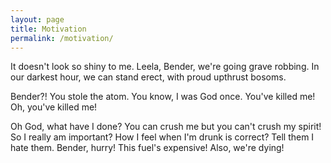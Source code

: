 ```yaml
---
layout: page
title: Motivation
permalink: /motivation/
---
```


It doesn't look so shiny to me. Leela, Bender, we're going grave robbing. In our darkest hour, we can stand erect, with proud upthrust bosoms.

Bender?! You stole the atom. You know, I was God once. You've killed me! Oh, you've killed me!

Oh God, what have I done? You can crush me but you can't crush my spirit! So I really am important? How I feel when I'm drunk is correct? Tell them I hate them. Bender, hurry! This fuel's expensive! Also, we're dying!